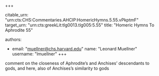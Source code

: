 +++


citable_urn: "urn:cts:CHS:Commentaries.AHCIP:HomericHymns.5.55.vPkptmF"
target_urn: "urn:cts:greekLit:tlg0013.tlg005:5.55"
title: "Homeric Hymns To Aphrodite 55"

authors:
- email: "muellner@chs.harvard.edu"
  name: "Leonard Muellner"
  username: "lmuellner"
+++

<p>comment on the closeness of Aphrodite’s and Anchises’ descendants to gods, and here, also of Anchises’s similarity to gods</p>